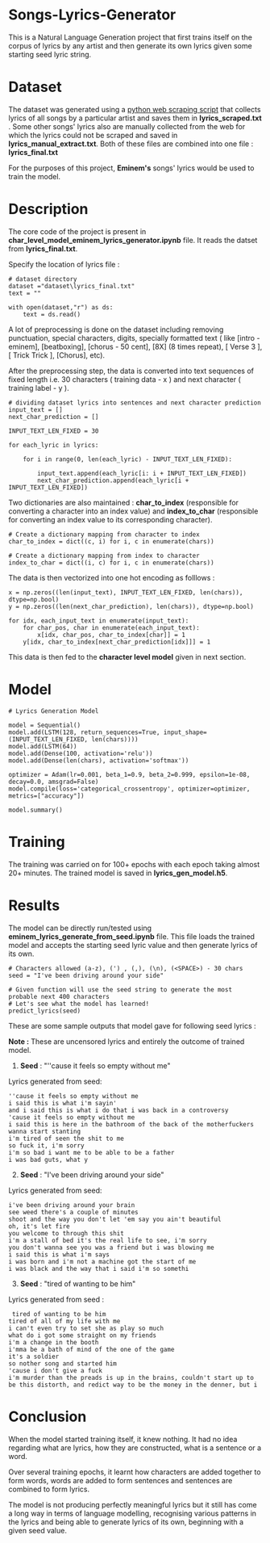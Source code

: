 # Songs-Lyrics-Generator
This is a Natural Language Generation project that first trains itself on the corpus of lyrics by any artist and then generate its own lyrics given some starting seed lyric string.

# Dataset
The dataset was generated using a [python web scraping script](https://github.com/aakashbansal/Songs-Lyrics-Web-Scraper) that collects lyrics of all songs by a particular artist and saves them in **lyrics_scraped.txt** . Some other songs' lyrics also are manually collected from the web for which the lyrics could not be scraped and saved in **lyrics_manual_extract.txt**. Both of these files are combined into one file : **lyrics_final.txt**

For the purposes of this project, **Eminem's** songs' lyrics would be used to train the model.

# Description
The core code of the project is present in **char_level_model_eminem_lyrics_generator.ipynb** file. It reads the datset from **lyrics_final.txt**.

Specify the location of lyrics file :
```
# dataset directory
dataset ="dataset\lyrics_final.txt"
text = ""

with open(dataset,"r") as ds:
    text = ds.read()
```

A lot of preprocessing is done on the dataset including removing punctuation, special characters, digits, specially formatted text ( like [intro - eminem], [beatboxing], [chorus - 50 cent], [8X] (8 times repeat), [ Verse 3 ], [ Trick Trick ], [Chorus], etc).

After the preprocessing step, the data is converted into text sequences of fixed length i.e. 30 characters ( training data - x ) and next character ( training label - y ).

```
# dividing dataset lyrics into sentences and next character prediction
input_text = []
next_char_prediction = []

INPUT_TEXT_LEN_FIXED = 30

for each_lyric in lyrics:
    
    for i in range(0, len(each_lyric) - INPUT_TEXT_LEN_FIXED):
        
        input_text.append(each_lyric[i: i + INPUT_TEXT_LEN_FIXED])
        next_char_prediction.append(each_lyric[i + INPUT_TEXT_LEN_FIXED])
```


Two dictionaries are also maintained : **char_to_index** (responsible for converting a character into an index value) and **index_to_char** (responsible for converting an index value to its corresponding character).


```
# Create a dictionary mapping from character to index 
char_to_index = dict((c, i) for i, c in enumerate(chars))

# Create a dictionary mapping from index to character 
index_to_char = dict((i, c) for i, c in enumerate(chars))
```

The data is then vectorized into one hot encoding as folllows :


```
x = np.zeros((len(input_text), INPUT_TEXT_LEN_FIXED, len(chars)), dtype=np.bool)
y = np.zeros((len(next_char_prediction), len(chars)), dtype=np.bool)

for idx, each_input_text in enumerate(input_text):
    for char_pos, char in enumerate(each_input_text):
        x[idx, char_pos, char_to_index[char]] = 1
    y[idx, char_to_index[next_char_prediction[idx]]] = 1
```

This data is then fed to the **character level model** given in next section.

# Model
```
# Lyrics Generation Model

model = Sequential()
model.add(LSTM(128, return_sequences=True, input_shape=(INPUT_TEXT_LEN_FIXED, len(chars))))
model.add(LSTM(64))
model.add(Dense(100, activation='relu'))
model.add(Dense(len(chars), activation='softmax'))

optimizer = Adam(lr=0.001, beta_1=0.9, beta_2=0.999, epsilon=1e-08, decay=0.0, amsgrad=False)
model.compile(loss='categorical_crossentropy', optimizer=optimizer, metrics=["accuracy"])

model.summary()
```

# Training

The training was carried on for 100+ epochs with each epoch taking almost 20+ minutes.
The trained model is saved in **lyrics_gen_model.h5**.

# Results

The model can be directly run/tested using **eminem_lyrics_generate_from_seed.ipynb** file. This file loads the trained model and accepts the starting seed lyric value and then generate lyrics of its own.
```
# Characters allowed (a-z), (') , (,), (\n), (<SPACE>) - 30 chars
seed = "I've been driving around your side"

# Given function will use the seed string to generate the most probable next 400 characters
# Let's see what the model has learned!
predict_lyrics(seed)
```

These are some sample outputs that model gave for following seed lyrics :

**Note :** These are uncensored lyrics and entirely the outcome of trained model.

1. **Seed** :  "''cause it feels so empty without me"

Lyrics generated from seed:
```
''cause it feels so empty without me
i said this is what i'm sayin'
and i said this is what i do that i was back in a controversy
'cause it feels so empty without me
i said this is here in the bathroom of the back of the motherfuckers wanna start stanting
i'm tired of seen the shit to me
so fuck it, i'm sorry
i'm so bad i want me to be able to be a father
i was bad guts, what y
```

2. **Seed** : "I've been driving around your side"

Lyrics generated from seed:
```
i've been driving around your brain
see weed there's a couple of minutes
shoot and the way you don't let 'em say you ain't beautiful
oh, it's let fire
you welcome to through this shit
i'm a stall of bed it's the real life to see, i'm sorry
you don't wanna see you was a friend but i was blowing me
i said this is what i'm says
i was born and i'm not a machine got the start of me
i was black and the way that i said i'm so somethi
```

3. **Seed** :  "tired of wanting to be him"

Lyrics generated from seed :
```
 tired of wanting to be him
tired of all of my life with me
i can't even try to set she as play so much
what do i got some straight on my friends
i'm a change in the booth
i'mma be a bath of mind of the one of the game
it's a soldier
so nother song and started him
'cause i don't give a fuck
i'm murder than the preads is up in the brains, couldn't start up to be this distorth, and redict way to be the money in the denner, but i
```

# Conclusion

When the model started training itself, it knew nothing. It had no idea regarding what are lyrics, how they are constructed, what is a sentence or a word.

Over several training epochs, it learnt how characters are added together to form words, words are added to form sentences and sentences are combined to form lyrics.

The model is not producing perfectly meaningful lyrics but it still has come a long way in terms of language modelling, recognising various patterns in the lyrics and being able to generate lyrics of its own, beginning with a given seed value.

